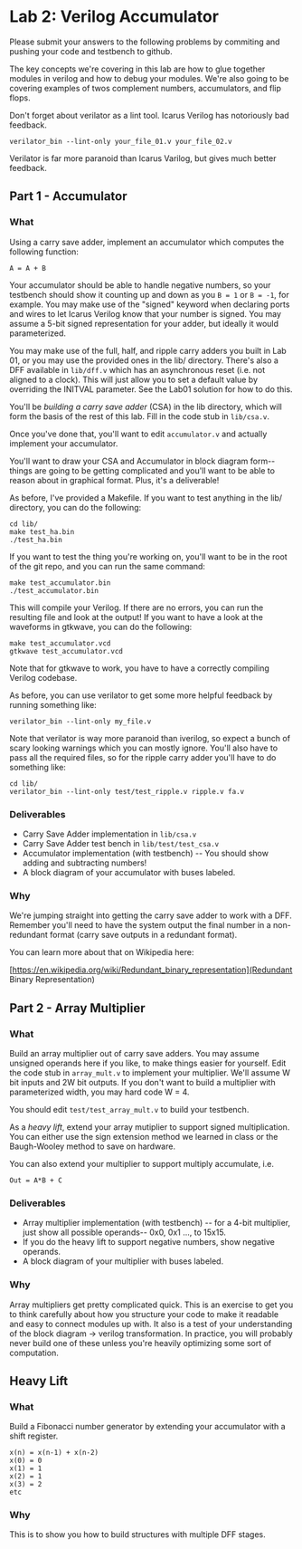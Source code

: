 # Lab 2: Verilog Accumulator

Please submit your answers to the following problems by commiting and pushing
your code and testbench to github.

The key concepts we're covering in this lab are how to glue together modules in
verilog and how to debug your modules. We're also going to be covering examples
of twos complement numbers, accumulators, and flip flops.

Don't forget about verilator as a lint tool. Icarus Verilog has notoriously bad feedback.

	verilator_bin --lint-only your_file_01.v your_file_02.v

Verilator is far more paranoid than Icarus Varilog, but gives much better feedback.

## Part 1 - Accumulator

### What

Using a carry save adder, implement an accumulator which computes the following
function:

    A = A + B

Your accumulator should be able to handle negative numbers, so your testbench
should show it counting up and down as you ``B = 1`` or ``B = -1``, for example.
You may make use of the "signed" keyword when declaring ports and wires to let
Icarus Verilog know that your number is signed. You may assume a 5-bit signed
representation for your adder, but ideally it would parameterized.

You may make use of the full, half, and ripple carry adders you built in Lab 01,
or you may use the provided ones in the lib/ directory. There's also a DFF
available in ``lib/dff.v`` which has an asynchronous reset (i.e. not aligned to
a clock). This will just allow you to set a default value by overriding the
INITVAL parameter. See the Lab01 solution for how to do this.

You'll be *building a carry save adder* (CSA) in the lib directory, which will
form the basis of the rest of this lab.  Fill in the code stub in ``lib/csa.v``.

Once you've done that, you'll want to edit ``accumulator.v`` and actually
implement your accumulator.

You'll want to draw your CSA and Accumulator in block diagram form--things are
going to be getting complicated and you'll want to be able to reason about in
graphical format. Plus, it's a deliverable!

As before, I've provided a Makefile. If you want to test anything in the lib/
directory, you can do the following:

    cd lib/
    make test_ha.bin
    ./test_ha.bin

If you want to test the thing you're working on, you'll want to be in the root
of the git repo, and you can run the same command:

    make test_accumulator.bin
    ./test_accumulator.bin


This will compile your Verilog. If there are no errors, you can run the
resulting file and look at the output! If you want to have a look at the
waveforms in gtkwave, you can do the following:

    make test_accumulator.vcd
    gtkwave test_accumulator.vcd

Note that for gtkwave to work, you have to have a correctly compiling Verilog
codebase. 

As before, you can use verilator to get some more helpful feedback by running something
like:

    verilator_bin --lint-only my_file.v
  
Note that verilator is way more paranoid than iverilog, so expect a bunch of
scary looking warnings which you can mostly ignore. You'll also have to pass all
the required files, so for the ripple carry adder you'll have to do something
like:

    cd lib/
    verilator_bin --lint-only test/test_ripple.v ripple.v fa.v

### Deliverables

* Carry Save Adder implementation in ``lib/csa.v``
* Carry Save Adder test bench in ``lib/test/test_csa.v``
* Accumulator implementation (with testbench) -- You should show adding and
  subtracting numbers!
* A block diagram of your accumulator with buses labeled. 

### Why

We're jumping straight into getting the carry save adder to work with a DFF.
Remember you'll need to have the system output the final number in a
non-redundant format (carry save outputs in a redundant format).

You can learn more about that on Wikipedia here:

[https://en.wikipedia.org/wiki/Redundant_binary_representation](Redundant Binary
Representation)

## Part 2 - Array Multiplier

### What

Build an array multiplier out of carry save adders. You may assume unsigned
operands here if you like, to make things easier for yourself. Edit the code
stub in ``array_mult.v`` to implement your multiplier. We'll assume W bit inputs
and 2W bit outputs. If you don't want to build a multiplier with parameterized
width, you may hard code W = 4.

You should edit ``test/test_array_mult.v`` to build your testbench.

As a *heavy lift*, extend your array mutiplier to support signed multiplication.
You can either use the sign extension method we learned in class or the
Baugh-Wooley method to save on hardware.

You can also extend your multiplier to support multiply accumulate, i.e.

    Out = A*B + C

### Deliverables

* Array multiplier implementation (with testbench) -- for a 4-bit multiplier,
  just show all possible operands-- 0x0, 0x1 ...,  to 15x15.
* If you do the heavy lift to support negative numbers, show negative operands.
* A block diagram of your multiplier with buses labeled. 

### Why

Array multipliers get pretty complicated quick.  This is an exercise to get you
to think carefully about how you structure your code to make it readable and
easy to connect modules up with. It also is a test of your understanding of the
block diagram -> verilog transformation. In practice, you will probably never
build one of these unless you're heavily optimizing some sort of computation.

## Heavy Lift

### What

Build a Fibonacci number generator by extending your accumulator with a shift
register.

    x(n) = x(n-1) + x(n-2)
    x(0) = 0
    x(1) = 1
    x(2) = 1
    x(3) = 2
    etc

### Why

This is to show you how to build structures with multiple DFF stages.
